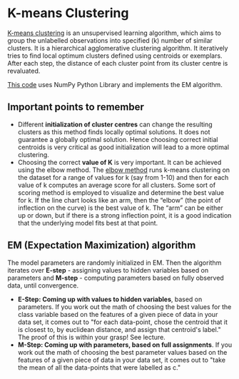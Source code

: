 # K-means Clustering
[K-means clustering](https://stanford.edu/~cpiech/cs221/handouts/kmeans.html) is an unsupervised learning algorithm, which aims to group the unlabelled observations into specified (k) number of similar clusters. 
It is a hierarchical agglomerative clustering algorithm. 
It iteratively tries to find local optimum clusters defined using centroids or exemplars.
After each step, the distance of each cluster point from its cluster centre is revaluated.

[This code](https://github.com/shreya888/Machine-Learning-in-Python/blob/main/K_means_Clustering.ipynb) uses NumPy Python Library and implements the EM algorithm.

## Important points to remember
  * Different **initialization of cluster centres** can change the resulting clusters as this method finds locally optimal solutions. It does not guarantee a globally optimal solution.
  Hence choosing correct initial centroids is very critical as good initialization will lead to a more optimal clustering. 
  * Choosing the correct **value of K** is very important. It can be achieved using the elbow method.
  The [elbow method](https://www.scikit-yb.org/en/latest/api/cluster/elbow.html) runs k-means clustering on the dataset for a range of values for k (say from 1-10) and then for each value of k computes an average score for all clusters.
  Some sort of scoring method is employed to visualize and determine the best value for k.
  If the line chart looks like an arm, then the “elbow” (the point of inflection on the curve) is the best value of k. The “arm” can be either up or down, but if there is a strong inflection point, it is a good indication that the underlying model fits best at that point.

## EM (Expectation Maximization) algorithm
The model parameters are randomly initialized in EM. Then the algorithm iterates over **E-step** - assigning values to hidden variables based on parameters and **M-step** - computing parameters based on fully observed data, until convergence.
  * **E-Step: Coming up with values to hidden variables**, based on parameters. If you work out the math of choosing the best values for the class variable based on the features of a given piece of data in your data set, it comes out to "for each data-point, chose the centroid that it is closest to, by euclidean distance, and assign that centroid's label." The proof of this is within your grasp! See lecture.
  * **M-Step: Coming up with parameters, based on full assignments**. If you work out the math of choosing the best parameter values based on the features of a given piece of data in your data set, it comes out to "take the mean of all the data-points that were labelled as c."
